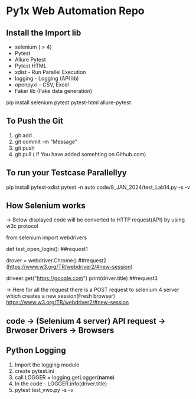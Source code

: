 # Py1x Web Automation Repo

## Install the Import lib
- selenium ( > 4)
- Pytest
- Allure Pytest
- Pytest HTML
- xdist - Run Parallel Execution
- logging - Logging (API lib)
- openpyxl - CSV, Excel
- Faker lib (Fake data generation)

pip install selenium pytest pytest-html allure-pytest 

## To Push the Git
1. git add .
2. git commit -m "Message"
3. git push
4. git pull ( if You have added somehting on Github.com)

## To run your Testcase Parallellyy

pip install pytest-xdist pytest -n auto code/8_JAN_2024/test_Lab14.py -s -v


## How Selenium works
-> Below displayed code will be converted to HTTP request(API) by using w3c protocol

from selenium import webdrivers

def test_open_login():                  ##request1

drover = webdriver.Chrome()              ##request2 (https://www.w3.org/TR/webdriver2/#new-session)

driveer.get("https://google.com") print(driver.title) ##request3

-> Here for all the request there is a POST request to selenium 4 server which creates a new session(Fresh browser)
https://www.w3.org/TR/webdriver2/#new-session

## code -> (Selenium 4 server) API request -> Brwoser Drivers -> Browsers

## Python Logging
1. Import the logging module
2. create pytest.ini
3. call     LOGGER = logging.getLogger(__name__)
4. In the code - LOGGER.info(driver.title)
5. pytest test_vwo.py -s -v
